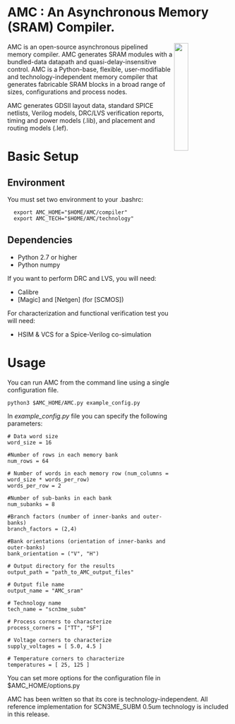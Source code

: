 # AMC :  An Asynchronous Memory (SRAM) Compiler.

<img align="right" width="25%" src="images/test_chp.png">

AMC is an open-source asynchronous pipelined memory compiler. 
AMC generates SRAM modules with a bundled-data datapath and 
quasi-delay-insensitive control. AMC is a Python-base, flexible, user-modifiable and 
technology-independent memory compiler that generates fabricable 
SRAM blocks in a broad range of sizes, configurations and process nodes.

AMC generates GDSII layout data, standard SPICE netlists, Verilog models, 
DRC/LVS verification reports, timing and power models (.lib), and placement and 
routing models (.lef). 


# Basic Setup

## Environment

You must set two environment to your .bashrc:

```
  export AMC_HOME="$HOME/AMC/compiler"
  export AMC_TECH="$HOME/AMC/technology"
```

## Dependencies

+ Python 2.7 or higher
+ Python numpy

If you want to perform DRC and LVS, you will need:
+ Calibre 
+ [Magic] and [Netgen] (for [SCMOS])

For characterization and functional verification test you will need:
+ HSIM & VCS for a Spice-Verilog co-simulation


# Usage

You can run AMC from the command line using a single configuration file. 

```
python3 $AMC_HOME/AMC.py example_config.py
```

In *example_config.py* file you can specify the following parameters:

```
# Data word size
word_size = 16

#Number of rows in each memory bank
num_rows = 64

# Number of words in each memory row (num_columns = word_size * words_per_row)
words_per_row = 2

#Number of sub-banks in each bank
num_subanks = 8

#Branch factors (number of inner-banks and outer-banks)
branch_factors = (2,4)

#Bank orientations (orientation of inner-banks and outer-banks)
bank_orientation = ("V", "H")

# Output directory for the results
output_path = "path_to_AMC_output_files"

# Output file name
output_name = "AMC_sram"

# Technology name
tech_name = "scn3me_subm"

# Process corners to characterize
process_corners = ["TT", "SF"]

# Voltage corners to characterize
supply_voltages = [ 5.0, 4.5 ]

# Temperature corners to characterize
temperatures = [ 25, 125 ]

```
You can set  more options for the configuration file in $AMC\_HOME/options.py

AMC has been written so that its core is technology-independent. 
All reference implementation for SCN3ME_SUBM 0.5um technology is included in this release.

